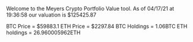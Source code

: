 Welcome to the Meyers Crypto Portfolio Value tool. 
As of 04/17/21 at 19:36:58 our valuation is $125425.87 

BTC Price = $59883.1
 ETH Price = $2297.84
BTC Holdings = 1.06BTC
 ETH holdings = 26.960005962ETH 
